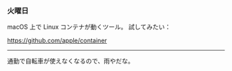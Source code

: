 ### 火曜日

macOS 上で Linux コンテナが動くツール。
試してみたい：

https://github.com/apple/container

---

通勤で自転車が使えなくなるので、雨やだな。